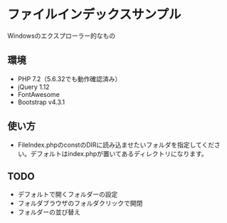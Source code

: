 # ファイルインデックスサンプル
Windowsのエクスプローラー的なもの
## 環境
* PHP 7.2（5.6.32でも動作確認済み）
* jQuery 1.12
* FontAwesome 
* Bootstrap v4.3.1

## 使い方
* FileIndex.phpのconstのDIRに読み込ませたいフォルダを指定してください。デフォルトはindex.phpが置いてあるディレクトリになります。

## TODO
* デフォルトで開くフォルダーの設定
* フォルダブラウザのフォルダクリックで開閉
* フォルダーの並び替え

